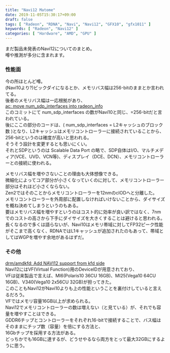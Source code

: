 ```yaml
---
title: "Navi12 Matome"
date: 2019-11-05T15:30:17+09:00
draft: false
tags: [ "Radeon", "RDNA", "Navi", "Navi12", "GFX10", "gfx1011" ]
keywords: [ "Radeon", "Navi12" ]
categories: [ "Hardware", "AMD", "GPU" ]
---
```


まだ製品未発表のNavi12についてのまとめ。  
噂や推測が多分に含まれます。  

### 性能面
今の所ほとんど噂。  
(Navi10より?)ビックダイになるとか、メモリバス幅は256-bitのままとか言われてる。  
後者のメモリバス幅は一応根拠があり、  
[ ac: move num_sdp_interfaces into radeon_info ](https://gitlab.freedesktop.org/mesa/mesa/commit/deab3a23f6c35720248144637058697f46b2fa34)  
このコミットにて num_sdp_interfaces の数がNavi10と同じ、=256-bitだと言われている。  
後にここの部分のコードは、( num_sdp_interfaces = L2キャッシュのブロック数 )となり、L2キャッシュはメモリコントローラーに接続されていることから、256-bitというのは確度が高いと思われる。  
そうそう設計を変更するとも思いにくい。  
それとSDPというのは Scalable Data Port の略で、SDP自体はI/O、マルチメディア(VCE、UVD、VCN等)、ディスプレイ（DCE、DCN）、メモリコントローラーとの接続に使われる。  

メモリバス幅を増やさないことの理由も大体想像できる。  
微細化によってコア部分が小さくなっていくのに対して、メモリコントローラー部分はそれほど小さくならない。  
Zen2ではそのことからメモリコントローラーを12nmのcIODへと分離した。  
メモリコントローラーを外周部に配置しなければいけないことから、ダイサイズを概ね決めてしまうというのもある。  
要はメモリバス幅を増やすというのはコスト的に効率が良い訳ではなく、7nmでのコストの高さから下手にダイサイズを大きくすることは避けると思われる。  
長くなるので多くは語らないが、Navi10はメモリ帯域に対してFP32ピーク性能がそこまで高くなく、RDNAではL1キャッシュが追加されたのもあって、帯域としてはWGPを増やす余地があるはずだ。  
  
### その他
[drm/amdkfd: Add NAVI12 support from kfd side](https://cgit.freedesktop.org/~agd5f/linux/commit/drivers/gpu/drm/amd/amdkfd?h=amd-staging-drm-next&id=93de2d818be3b3c880713fe682f8519c42ac2080)  
Navi12にはVF(Virtual Function)用のDeviceIDが用意されており、  
VFは従来製品で言えば、MI6(Polaris10 36CU 16GB)、MI25(Vega10 64CU 16GB)、V340(Vega10 2x56CU 32GB)が担ってきた。  
このこともNavi12がNavi10よりも上の性能ということを裏付けしていると言えるだろう。  
VFではメモリ容量16GB以上が求められる。  
Navi12でメモリコントローラーの数は増えない（と見ている）が、それでも容量を増やすことはできる。  
GDDR6チップとコントローラーをそれぞれ16-bitで接続することで、バス幅はそのままにチップ数（容量）を倍にする方法と、  
16Gbチップを採用する方法がある。  
どっちかでも16GBに達するが、どうせやるなら両方をとって最大32GBにするように思う。  

